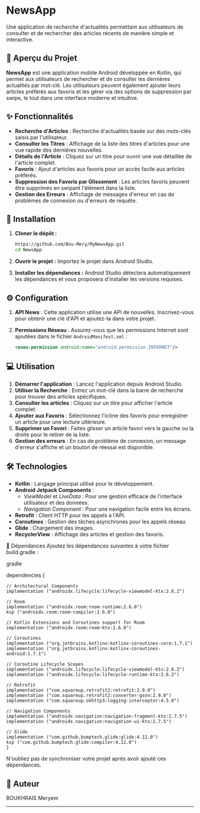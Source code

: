 # NewsApp

Une application de recherche d'actualités permettant aux utilisateurs de consulter et de rechercher des articles récents de manière simple et interactive.

## 📖 Aperçu du Projet

**NewsApp** est une application mobile Android développée en Kotlin, qui permet aux utilisateurs de rechercher et de consulter les dernières actualités par mot-clé. Les utilisateurs peuvent également ajouter leurs articles préférés aux favoris et les gérer via des options de suppression par swipe, le tout dans une interface moderne et intuitive.

## ✨ Fonctionnalités

- **Recherche d'Articles** : Recherche d'actualités basée sur des mots-clés saisis par l'utilisateur.
- **Consulter les Titres** : Affichage de la liste des titres d'articles pour une vue rapide des dernières nouvelles.
- **Détails de l'Article** : Cliquez sur un titre pour ouvrir une vue détaillée de l'article complet.
- **Favoris** : Ajout d'articles aux favoris pour un accès facile aux articles préférés.
- **Suppression des Favoris par Glissement** : Les articles favoris peuvent être supprimés en swipant l'élément dans la liste.
- **Gestion des Erreurs** : Affichage de messages d'erreur en cas de problèmes de connexion ou d'erreurs de requête.

## 🚀 Installation

1. **Cloner le dépôt :**
   ```bash
   https://github.com/Bou-Mery/MyNewsApp.git
   cd NewsApp
   ```

2. **Ouvrir le projet :** Importez le projet dans Android Studio.

3. **Installer les dépendances :** Android Studio détectera automatiquement les dépendances et vous proposera d'installer les versions requises.

## ⚙️ Configuration

1. **API News** : Cette application utilise une API de nouvelles. Inscrivez-vous pour obtenir une clé d'API et ajoutez-la dans votre projet.

2. **Permissions Réseau** : Assurez-vous que les permissions Internet sont ajoutées dans le fichier `AndroidManifest.xml` :
   ```xml
   <uses-permission android:name="android.permission.INTERNET"/>
   ```

## 💻 Utilisation

1. **Démarrer l'application** : Lancez l'application depuis Android Studio.
2. **Utiliser la Recherche** : Entrez un mot-clé dans la barre de recherche pour trouver des articles spécifiques.
3. **Consulter les articles** : Cliquez sur un titre pour afficher l'article complet.
4. **Ajouter aux Favoris** : Sélectionnez l'icône des favoris pour enregistrer un article pour une lecture ultérieure.
5. **Supprimer un Favori** : Faites glisser un article favori vers la gauche ou la droite pour le retirer de la liste.
6. **Gestion des erreurs** : En cas de problème de connexion, un message d'erreur s'affiche et un bouton de réessai est disponible.

## 🛠️ Technologies

- **Kotlin** : Langage principal utilisé pour le développement.
- **Android Jetpack Components** :
  - *ViewModel* et *LiveData* : Pour une gestion efficace de l'interface utilisateur et des données.
  - *Navigation Component* : Pour une navigation facile entre les écrans.
- **Retrofit** : Client HTTP pour les appels à l'API.
- **Coroutines** : Gestion des tâches asynchrones pour les appels réseau.
- **Glide** : Chargement des images.
- **RecyclerView** : Affichage des articles et gestion des favoris.

🧩 Dépendances
Ajoutez les dépendances suivantes à votre fichier build.gradle :

gradle

dependencies {
    
    // Architectural Components
    implementation ("androidx.lifecycle:lifecycle-viewmodel-ktx:2.6.2")

    // Room
    implementation ("androidx.room:room-runtime:2.6.0")
    ksp ("androidx.room:room-compiler:2.6.0")

    // Kotlin Extensions and Coroutines support for Room
    implementation ("androidx.room:room-ktx:2.6.0")

    // Coroutines
    implementation ("org.jetbrains.kotlinx:kotlinx-coroutines-core:1.7.1")
    implementation ("org.jetbrains.kotlinx:kotlinx-coroutines-android:1.7.1")

    // Coroutine Lifecycle Scopes
    implementation ("androidx.lifecycle:lifecycle-viewmodel-ktx:2.6.2")
    implementation ("androidx.lifecycle:lifecycle-runtime-ktx:2.6.2")

    // Retrofit
    implementation ("com.squareup.retrofit2:retrofit:2.9.0")
    implementation ("com.squareup.retrofit2:converter-gson:2.9.0")
    implementation ("com.squareup.okhttp3:logging-interceptor:4.5.0")

    // Navigation Components
    implementation ("androidx.navigation:navigation-fragment-ktx:2.7.5")
    implementation ("androidx.navigation:navigation-ui-ktx:2.7.5")

    // Glide
    implementation ("com.github.bumptech.glide:glide:4.12.0")
    ksp ("com.github.bumptech.glide:compiler:4.12.0")
    }
N'oubliez pas de synchroniser votre projet après avoir ajouté ces dépendances.

## 📜 Auteur

BOUKHRAIS Meryem

---
